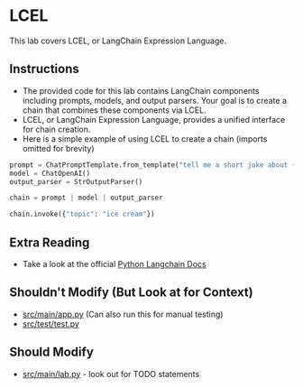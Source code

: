 # LCEL

This lab covers LCEL, or LangChain Expression Language.

## Instructions
- The provided code for this lab contains LangChain components including prompts, models, and output parsers. Your goal is to create a chain that combines these components via LCEL. 
- LCEL, or LangChain Expression Language, provides a unified interface for chain creation.
- Here is a simple example of using LCEL to create a chain (imports omitted for brevity)
```python
prompt = ChatPromptTemplate.from_template("tell me a short joke about {topic}")
model = ChatOpenAI()
output_parser = StrOutputParser()

chain = prompt | model | output_parser

chain.invoke({"topic": "ice cream"})
```

## Extra Reading
- Take a look at the official [Python Langchain Docs](https://python.langchain.com/docs/expression_language/get_started)

## Shouldn't Modify (But Look at for Context)
- [src/main/app.py](src/main/app.py) (Can also run this for manual testing)
- [src/test/test.py](src/test/test.py)

## Should Modify
- [src/main/lab.py](src/main/lab.py) - look out for TODO statements

